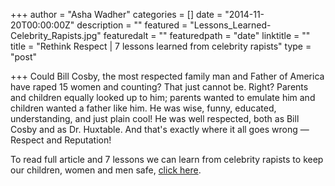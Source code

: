 +++
author = "Asha Wadher"
categories = []
date = "2014-11-20T00:00:00Z"
description = ""
featured = "Lessons_Learned-Celebrity_Rapists.jpg"
featuredalt = ""
featuredpath = "date"
linktitle = ""
title = "Rethink Respect  |  7 lessons learned from celebrity rapists"
type = "post"

+++
Could Bill Cosby, the most respected family man and Father of America have raped 15 women and counting? That just cannot be. Right? Parents and children equally looked up to him; parents wanted to emulate him and children wanted a father like him. He was wise, funny, educated, understanding, and just plain cool! He was well respected, both as Bill Cosby and as Dr. Huxtable. And that's exactly where it all goes wrong — Respect and Reputation!

To read full article and 7 lessons we can learn from celebrity rapists to keep our children, women and men safe, <a href="https://medium.com/@Twiztedmyrtle/rethink-respect-7-lessons-to-be-learned-from-celebrity-rapists-d75e173d488a" target="_blank">click here</a>.

